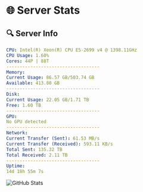 # 🌐 Server Stats
## 🔍 Server Info
```yaml
CPU: Intel(R) Xeon(R) CPU E5-2699 v4 @ 1398.11GHz
CPU Usage: 1.60%
Cores: 44P | 88T
-----------------------------------
Memory:
Current Usage: 86.57 GB/503.74 GB
Available: 413.80 GB
-----------------------------------
Disk:
Current Usage: 22.05 GB/1.71 TB
Free: 1.60 TB
-----------------------------------
GPU:
No GPU detected
-----------------------------------
Network:
Current Transfer (Sent): 61.53 MB/s
Current Transfer (Received): 593.11 KB/s
Total Sent: 135.32 TB
Total Received: 2.11 TB
-----------------------------------
Uptime:
14d 18h 55m 7s
```
![GitHub Stats](https://img.shields.io/badge/Updated-2025-02-22_17:38:25-blue)